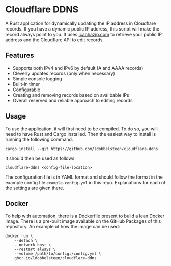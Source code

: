 # Cloudflare DDNS

A Rust application for dynamically updating the IP address in Cloudflare records. If you have a dynamic public IP address, this script will make the record always point to you. It uses [icanhazip.com](https://icanhazip.com/) to retrieve your public IP address and the Cloudflare API to edit records.

## Features

- Supports both IPv4 and IPv6 by default (A and AAAA records)
- Cleverly updates records (only when necessary)
- Simple console logging
- Built-in timer
- Configurable
- Creating and removing records based on availbable IPs
- Overall reserved and reliable approach to editing records

## Usage

To use the application, it will first need to be compiled. To do so, you will need to have Rust and Cargo installed. Then the easiest way to install is running the following command.

```
cargo install --git https://github.com/ldobbelsteen/cloudflare-ddns
```

It should then be used as follows.

```
cloudflare-ddns <config-file-location>
```

The configuration file is in YAML format and should follow the format in the example config file `example-config.yml` in this repo. Explanations for each of the settings are given there.

## Docker

To help with automation, there is a Dockerfile present to build a lean Docker image. There is a pre-built image available on the GitHub Packages of this repository. An example of how the image can be used:

```
docker run \
    --detach \
    --network host \
    --restart always \
    --volume /path/to/config:/config.yml \
    ghcr.io/ldobbelsteen/cloudflare-ddns
```
